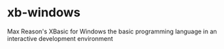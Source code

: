 # xb-windows
Max Reason's XBasic for Windows the basic programming language in an interactive development environment
